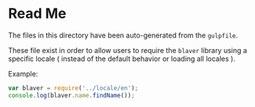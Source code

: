 # Read Me

The files in this directory have been auto-generated from the `gulpfile`.

These file exist in order to allow users to require the `blaver` library using a specific locale ( instead of the default behavior or loading all locales ).

Example:

``` js
var blaver = require('../locale/en');
console.log(blaver.name.findName());
```